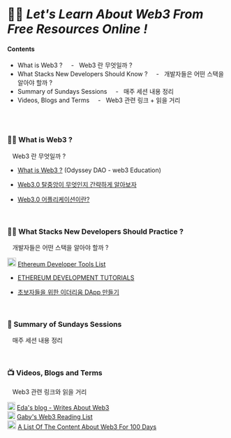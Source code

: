 # 👩‍🎤 *Let's Learn About Web3 From Free Resources Online !*

#### Contents
- What is Web3 ?  &nbsp;&nbsp;&nbsp;  -  &nbsp; Web3 란 무엇일까 ?
- What Stacks New Developers Should Know ?  &nbsp;&nbsp;&nbsp; -  &nbsp; 개발자들은 어떤 스택을 알아야 할까 ?
- Summary of Sundays Sessions &nbsp;&nbsp;&nbsp;  - &nbsp;  매주 세션 내용 정리
- Videos, Blogs and Terms  &nbsp;&nbsp;&nbsp;  - &nbsp;  Web3 관련 링크 + 읽을 거리 <!-- (#Videos-and-Terms) -->
</br>
</br>


### 🧙‍♂️ What is Web3 ? 
&nbsp;&nbsp; Web3 란 무엇일까 ?
* [What is Web3 ?](https://www.odysseydao.com/pathways/intro-to-web3) (Odyssey DAO - web3 Education) 

* [Web3.0 탈중앙이 무엇인지 간략하게 알아보자](https://medium.com/coineasy/web3-0-dapp%EC%9D%98-%EA%B5%AC%EC%A1%B0-web3-0-%ED%83%88%EC%A4%91%EC%95%99-%EC%9D%B4-%EB%8F%84%EB%8C%80%EC%B2%B4-%EB%AC%B4%EC%97%87%EC%9D%B8%EC%A7%80-%EA%B8%B0%EC%88%A0%EC%A0%81%EC%9C%BC%EB%A1%9C-%EA%B0%84%EB%9E%B5%ED%95%98%EA%B2%8C-%EC%95%8C%EC%95%84%EB%B3%B4%EC%9E%90-a37f0a5f8511) 
* [Web3.0 어플리케이션이란?](https://talken.io/tokens/GraphToken/forum/post/332838) 

</br>

### 🏋️‍♀️ What Stacks New Developers Should Practice ? 
&nbsp;&nbsp; 개발자들은 어떤 스택을 알아야 할까 ?

<img src="https://raw.githubusercontent.com/fabiospampinato/vscode-github-notifications-bell/master/resources/logo.png" style="width:20px;"/>  [Ethereum Developer Tools List](https://github.com/ConsenSys/ethereum-developer-tools-list) </br>
* [ETHEREUM DEVELOPMENT TUTORIALS](https://ethereum.org/en/developers/tutorials/) 

* [초보자들을 위한 이더리움 DApp 만들기](https://medium.com/@weekly.teckle/%EC%B4%88%EB%B3%B4%EC%9E%90%EB%93%A4%EC%9D%84-%EC%9C%84%ED%95%9C-%EC%9D%B4%EB%8D%94%EB%A6%AC%EC%9B%80-dapp-%EB%A7%8C%EB%93%A4%EA%B8%B0-c6ddb0c6651d) 


<!-- 
* [초보자들을 위한 이더리움 DApp 만들기](https://medium.com/@weekly.teckle/%EC%B4%88%EB%B3%B4%EC%9E%90%EB%93%A4%EC%9D%84-%EC%9C%84%ED%95%9C-%EC%9D%B4%EB%8D%94%EB%A6%AC%EC%9B%80-dapp-%EB%A7%8C%EB%93%A4%EA%B8%B0-c6ddb0c6651d) -->

</br>


### 🍔 Summary of Sundays Sessions 
&nbsp;&nbsp; 매주 세션 내용 정리 </br>


</br>

### 📺 Videos, Blogs and Terms 
&nbsp;&nbsp; Web3 관련 링크와 읽을 거리 

<img src="https://cdn.freebiesupply.com/images/large/2x/blogger-logo-black-transparent.png" style="width:18px;"/>  [Eda's blog - Writes About Web3](https://eda.hashnode.dev/) </br>
<img src="https://cdn.freebiesupply.com/images/large/2x/blogger-logo-black-transparent.png" style="width:18px;"/>  [Gaby's Web3 Reading List](https://gabygoldberg.notion.site/f7050e62461143d49345e7b46eb5576b?v=c02511c4230c44ce9a1a03c9757da524) </br>
<img src="https://raw.githubusercontent.com/fabiospampinato/vscode-github-notifications-bell/master/resources/logo.png" style="width:20px;"/>  [A List Of The Content About Web3 For 100 Days](https://github.com/FrancescoXX/100-days-of-Web3) </br>

